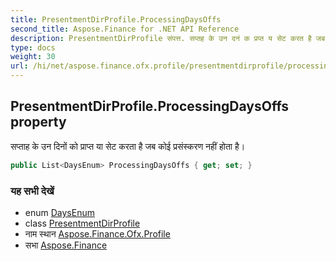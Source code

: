 ```yaml
---
title: PresentmentDirProfile.ProcessingDaysOffs
second_title: Aspose.Finance for .NET API Reference
description: PresentmentDirProfile संपत्त. सप्तह के उन दनं क प्रप्त य सेट करत है जब कई प्रसंस्करण नहं हत है
type: docs
weight: 30
url: /hi/net/aspose.finance.ofx.profile/presentmentdirprofile/processingdaysoffs/
---
```

## PresentmentDirProfile.ProcessingDaysOffs property

सप्ताह के उन दिनों को प्राप्त या सेट करता है जब कोई प्रसंस्करण नहीं होता है।

```csharp
public List<DaysEnum> ProcessingDaysOffs { get; set; }
```

### यह सभी देखें

* enum [DaysEnum](../../daysenum/)
* class [PresentmentDirProfile](../)
* नाम स्थान [Aspose.Finance.Ofx.Profile](../../presentmentdirprofile/)
* सभा [Aspose.Finance](../../../)


